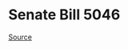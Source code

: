 # Senate Bill 5046

[Source](http://lawfilesext.leg.wa.gov/biennium/2023-24/Pdf/Bills/Senate%20Bills/5046.pdf)